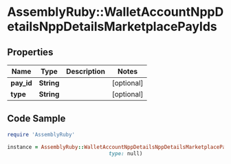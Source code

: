 # AssemblyRuby::WalletAccountNppDetailsNppDetailsMarketplacePayIds

## Properties

Name | Type | Description | Notes
------------ | ------------- | ------------- | -------------
**pay_id** | **String** |  | [optional] 
**type** | **String** |  | [optional] 

## Code Sample

```ruby
require 'AssemblyRuby'

instance = AssemblyRuby::WalletAccountNppDetailsNppDetailsMarketplacePayIds.new(pay_id: npp@assemblypayments.com,
                                 type: null)
```


